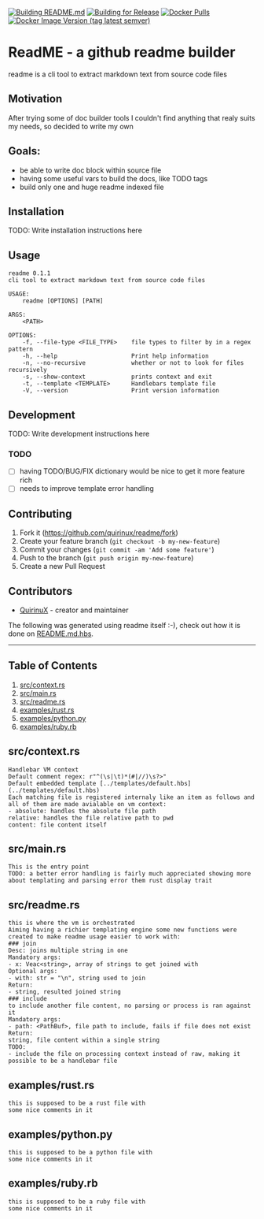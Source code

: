 [![Building README.md](https://github.com/quirinux/readme/actions/workflows/build-readme.yml/badge.svg)](https://github.com/quirinux/readme/actions/workflows/build-readme.yml)
[![Building for Release](https://github.com/quirinux/readme/actions/workflows/release.yml/badge.svg)](https://github.com/quirinux/readme/actions/workflows/release.yml)
[![Docker Pulls](https://img.shields.io/docker/pulls/quirinux/readme)](https://hub.docker.com/r/quirinux/readme)
[![Docker Image Version (tag latest semver)](https://img.shields.io/docker/v/quirinux/readme/latest)](https://hub.docker.com/r/quirinux/readme)

# ReadME - a github readme builder
readme is a cli tool to extract markdown text from source code files

## Motivation
After trying some of doc builder tools I couldn't find anything that realy suits my needs, so decided to write my own

## Goals:
- be able to write doc block within source file
- having some useful vars to build the docs, like TODO tags
- build only one and huge readme indexed file

## Installation

TODO: Write installation instructions here

## Usage

```
readme 0.1.1
cli tool to extract markdown text from source code files

USAGE:
    readme [OPTIONS] [PATH]

ARGS:
    <PATH>    

OPTIONS:
    -f, --file-type <FILE_TYPE>    file types to filter by in a regex pattern
    -h, --help                     Print help information
    -n, --no-recursive             whether or not to look for files recursively
    -s, --show-context             prints context and exit
    -t, --template <TEMPLATE>      Handlebars template file
    -V, --version                  Print version information

```

## Development

TODO: Write development instructions here

### TODO
- [ ] having TODO/BUG/FIX dictionary would be nice to get it more feature rich
- [ ] needs to improve template error handling

## Contributing

1. Fork it (<https://github.com/quirinux/readme/fork>)
2. Create your feature branch (`git checkout -b my-new-feature`)
3. Commit your changes (`git commit -am 'Add some feature'`)
4. Push to the branch (`git push origin my-new-feature`)
5. Create a new Pull Request

## Contributors

- [QuirinuX](https://github.com/quirinux) - creator and maintainer


The following was generated using readme itself :-), check out how it is done on [README.md.hbs](README.md.hbs).

---

## Table of Contents
1. [src/context.rs](#src/context.rs)
1. [src/main.rs](#src/main.rs)
1. [src/readme.rs](#src/readme.rs)
1. [examples/rust.rs](#examples/rust.rs)
1. [examples/python.py](#examples/python.py)
1. [examples/ruby.rb](#examples/ruby.rb)

## src/context.rs
```
Handlebar VM context
Default comment regex: r"^(\s|\t)*(#|//)\s?>"
Default embedded template [../templates/default.hbs](../templates/default.hbs)
Each matching file is registered internaly like an item as follows and all of them are made avialable on vm context:
- absolute: handles the absolute file path
relative: handles the file relative path to pwd
content: file content itself
```

## src/main.rs
```
This is the entry point
TODO: a better error handling is fairly much appreciated showing more about templating and parsing error them rust display trait
```

## src/readme.rs
```
this is where the vm is orchestrated
Aiming having a richier templating engine some new functions were created to make readme usage easier to work with:
### join
Desc: joins multiple string in one
Mandatory args:
- x: Veac<string>, array of strings to get joined with
Optional args:
- with: str = "\n", string used to join
Return:
- string, resulted joined string
### include
to include another file content, no parsing or process is ran against it
Mandatory args:
- path: <PathBuf>, file path to include, fails if file does not exist
Return:
string, file content within a single string
TODO:
- include the file on processing context instead of raw, making it possible to be a handlebar file
```

## examples/rust.rs
```
this is supposed to be a rust file with
some nice comments in it
```

## examples/python.py
```
this is supposed to be a python file with
some nice comments in it
```

## examples/ruby.rb
```
this is supposed to be a ruby file with
some nice comments in it
```



